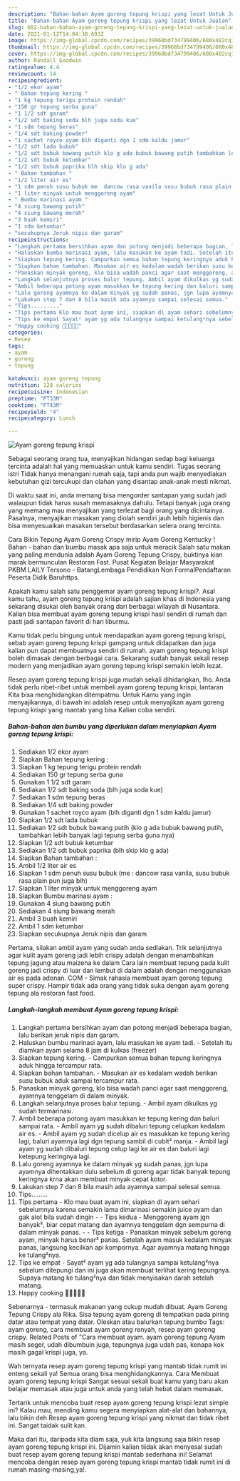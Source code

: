 ```yaml
---
description: "Bahan-bahan Ayam goreng tepung krispi yang lezat Untuk Jualan"
title: "Bahan-bahan Ayam goreng tepung krispi yang lezat Untuk Jualan"
slug: 682-bahan-bahan-ayam-goreng-tepung-krispi-yang-lezat-untuk-jualan
date: 2021-01-12T14:04:38.693Z
image: https://img-global.cpcdn.com/recipes/39968bd734799406/680x482cq70/ayam-goreng-tepung-krispi-foto-resep-utama.jpg
thumbnail: https://img-global.cpcdn.com/recipes/39968bd734799406/680x482cq70/ayam-goreng-tepung-krispi-foto-resep-utama.jpg
cover: https://img-global.cpcdn.com/recipes/39968bd734799406/680x482cq70/ayam-goreng-tepung-krispi-foto-resep-utama.jpg
author: Randall Goodwin
ratingvalue: 4.4
reviewcount: 14
recipeingredient:
- "1/2 ekor ayam"
- " Bahan tepung kering "
- "1 kg tepung terigu protein rendah"
- "150 gr tepung serba guna"
- "1 1/2 sdt garam"
- "1/2 sdt baking soda blh juga soda kue"
- "1 sdm tepung beras"
- "1/4 sdt baking powder"
- "1 sachet royco ayam blh diganti dgn 1 sdm kaldu jamur"
- "1/2 sdt lada bubuk"
- "1/2 sdt bubuk bawang putih klo g ada bubuk bawang putih tambahkan lebih banyak lagi tepung serba guna nya"
- "1/2 sdt bubuk ketumbar"
- "1/2 sdt bubuk paprika blh skip klo g ada"
- " Bahan tambahan "
- "1/2 liter air es"
- "1 sdm penuh susu bubuk me  dancow rasa vanila susu bubuk rasa plain pun juga blh"
- "1 liter minyak untuk menggoreng ayam"
- " Bumbu marinasi ayam "
- "4 siung bawang putih"
- "4 siung bawang merah"
- "3 buah kemiri"
- "1 sdm ketumbar"
- "secukupnya Jeruk nipis dan garam"
recipeinstructions:
- "Langkah pertama bersihkan ayam dan potong menjadi beberapa bagian, lalu berikan jeruk nipis dan garam."
- "Haluskan bumbu marinasi ayam, lalu masukan ke ayam tadi. Setelah itu diamkan ayam selama 8 jam di kulkas (freezer)"
- "Siapkan tepung kering. Campurkan semua bahan tepung keringnya aduk hingga tercampur rata."
- "Siapkan bahan tambahan. Masukan air es kedalam wadah berikan susu bubuk aduk sampai tercampur rata."
- "Panaskan minyak goreng, klo bisa wadah panci agar saat menggoreng, ayamnya tenggelam di dalam minyak."
- "Langkah selanjutnya proses balur tepung. Ambil ayam dikulkas yg sudah termarinasi."
- "Ambil beberapa potong ayam masukkan ke tepung kering dan baluri sampai rata. Ambil ayam yg sudah dibaluri tepung celupkan kedalam air es. Ambil ayam yg sudah dicelup air es masukkan ke tepung kering lagi, baluri ayamnya lagi dgn tepung sambil di cubit² manja. Ambil lagi ayam yg sudah dibaluri tepung celup lagi ke air es dan baluri lagi ketepung keringnya lagi."
- "Lalu goreng ayamnya ke dalam minyak yg sudah panas, jgn lupa ayamnya dihentakkan dulu sebelum di goreng agar tidak banyak tepung keringnya krna akan membuat minyak cepat kotor."
- "Lakukan step 7 dan 8 bila masih ada ayamnya sampai selesai semua."
- "Tips........."
- "Tips pertama Klo mau buat ayam ini, siapkan dl ayam sehari sebelumnya karena semakin lama dimarinasi semakin juice ayam dan gak alot bila sudah dingin  Tips kedua Menggoreng ayam jgn banyak², biar cepat matang dan ayamnya tenggelam dgn sempurna di dalam minyak panas.  Tips ketiga Panaskan minyak sebelum goreng ayam, minyak harus benar² panas. Setelah ayam masuk kedalam minyak panas, langsung kecilkan api kompornya. Agar ayamnya matang hingga ke tulang²nya."
- "Tips ke empat Sayat² ayam yg ada tulangnya sampai ketulang²nya sebelum ditepungi dan ini juga akan membuat terlihat kering tepungnya. Supaya matang ke tulang²nya dan tidak menyisakan darah setelah matang."
- "Happy cooking 🤗🤗🤗🤗🤗"
categories:
- Resep
tags:
- ayam
- goreng
- tepung

katakunci: ayam goreng tepung 
nutrition: 128 calories
recipecuisine: Indonesian
preptime: "PT33M"
cooktime: "PT43M"
recipeyield: "4"
recipecategory: Lunch

---
```



![Ayam goreng tepung krispi](https://img-global.cpcdn.com/recipes/39968bd734799406/680x482cq70/ayam-goreng-tepung-krispi-foto-resep-utama.jpg)

Sebagai seorang orang tua, menyajikan hidangan sedap bagi keluarga tercinta adalah hal yang memuaskan untuk kamu sendiri. Tugas seorang istri Tidak hanya menangani rumah saja, tapi anda pun wajib menyediakan kebutuhan gizi tercukupi dan olahan yang disantap anak-anak mesti nikmat.

Di waktu  saat ini, anda memang bisa mengorder santapan yang sudah jadi walaupun tidak harus susah memasaknya dahulu. Tetapi banyak juga orang yang memang mau menyajikan yang terlezat bagi orang yang dicintainya. Pasalnya, menyajikan masakan yang diolah sendiri jauh lebih higienis dan bisa menyesuaikan masakan tersebut berdasarkan selera orang tercinta. 

Cara Bikin Tepung Ayam Goreng Crispy mirip Ayam Goreng Kentucky ! Bahan - bahan dan bumbu masak apa saja untuk meracik Salah satu makan yang paling mendunia adalah Ayam Goreng Tepung Crispy, buktinya kian marak bermunculan Restoran Fast. Pusat Kegiatan Belajar Masyarakat PKBM LAILY Tersono - BatangLembaga Pendidikan Non FormalPendaftaran Peserta Didik Baruhttps.

Apakah kamu salah satu penggemar ayam goreng tepung krispi?. Asal kamu tahu, ayam goreng tepung krispi adalah sajian khas di Indonesia yang sekarang disukai oleh banyak orang dari berbagai wilayah di Nusantara. Kalian bisa membuat ayam goreng tepung krispi hasil sendiri di rumah dan pasti jadi santapan favorit di hari liburmu.

Kamu tidak perlu bingung untuk mendapatkan ayam goreng tepung krispi, sebab ayam goreng tepung krispi gampang untuk didapatkan dan juga kalian pun dapat membuatnya sendiri di rumah. ayam goreng tepung krispi boleh dimasak dengan berbagai cara. Sekarang sudah banyak sekali resep modern yang menjadikan ayam goreng tepung krispi semakin lebih lezat.

Resep ayam goreng tepung krispi juga mudah sekali dihidangkan, lho. Anda tidak perlu ribet-ribet untuk membeli ayam goreng tepung krispi, lantaran Kita bisa menghidangkan ditempatmu. Untuk Kamu yang ingin menyajikannya, di bawah ini adalah resep untuk menyajikan ayam goreng tepung krispi yang mantab yang bisa Kalian coba sendiri.

<!--inarticleads1-->

##### Bahan-bahan dan bumbu yang diperlukan dalam menyiapkan Ayam goreng tepung krispi:

1. Sediakan 1/2 ekor ayam
1. Siapkan  Bahan tepung kering :
1. Siapkan 1 kg tepung terigu protein rendah
1. Sediakan 150 gr tepung serba guna
1. Gunakan 1 1/2 sdt garam
1. Sediakan 1/2 sdt baking soda (blh juga soda kue)
1. Sediakan 1 sdm tepung beras
1. Sediakan 1/4 sdt baking powder
1. Gunakan 1 sachet royco ayam (blh diganti dgn 1 sdm kaldu jamur)
1. Siapkan 1/2 sdt lada bubuk
1. Sediakan 1/2 sdt bubuk bawang putih (klo g ada bubuk bawang putih, tambahkan lebih banyak lagi tepung serba guna nya)
1. Siapkan 1/2 sdt bubuk ketumbar
1. Sediakan 1/2 sdt bubuk paprika (blh skip klo g ada)
1. Siapkan  Bahan tambahan :
1. Ambil 1/2 liter air es
1. Siapkan 1 sdm penuh susu bubuk (me : dancow rasa vanila, susu bubuk rasa plain pun juga blh)
1. Siapkan 1 liter minyak untuk menggoreng ayam
1. Siapkan  Bumbu marinasi ayam :
1. Gunakan 4 siung bawang putih
1. Sediakan 4 siung bawang merah
1. Ambil 3 buah kemiri
1. Ambil 1 sdm ketumbar
1. Siapkan secukupnya Jeruk nipis dan garam


Pertama, silakan ambil ayam yang sudah anda sediakan. Trik selanjutnya agar kulit ayam goreng jadi lebih crispy adalah dengan menambahkan tepung jagung atau maizena ke dalam Cara lain membuat tepung pada kulit goreng jadi crispy di luar dan lembut di dalam adalah dengan menggunakan air es pada adonan. COM - Simak rahasia membuat ayam goreng tepung super crispy. Hampir tidak ada orang yang tidak suka dengan ayam goreng tepung ala restoran fast food. 

<!--inarticleads2-->

##### Langkah-langkah membuat Ayam goreng tepung krispi:

1. Langkah pertama bersihkan ayam dan potong menjadi beberapa bagian, lalu berikan jeruk nipis dan garam.
1. Haluskan bumbu marinasi ayam, lalu masukan ke ayam tadi. - Setelah itu diamkan ayam selama 8 jam di kulkas (freezer)
1. Siapkan tepung kering. - Campurkan semua bahan tepung keringnya aduk hingga tercampur rata.
1. Siapkan bahan tambahan. - Masukan air es kedalam wadah berikan susu bubuk aduk sampai tercampur rata.
1. Panaskan minyak goreng, klo bisa wadah panci agar saat menggoreng, ayamnya tenggelam di dalam minyak.
1. Langkah selanjutnya proses balur tepung. - Ambil ayam dikulkas yg sudah termarinasi.
1. Ambil beberapa potong ayam masukkan ke tepung kering dan baluri sampai rata. - Ambil ayam yg sudah dibaluri tepung celupkan kedalam air es. - Ambil ayam yg sudah dicelup air es masukkan ke tepung kering lagi, baluri ayamnya lagi dgn tepung sambil di cubit² manja. - Ambil lagi ayam yg sudah dibaluri tepung celup lagi ke air es dan baluri lagi ketepung keringnya lagi.
1. Lalu goreng ayamnya ke dalam minyak yg sudah panas, jgn lupa ayamnya dihentakkan dulu sebelum di goreng agar tidak banyak tepung keringnya krna akan membuat minyak cepat kotor.
1. Lakukan step 7 dan 8 bila masih ada ayamnya sampai selesai semua.
1. Tips.........
1. Tips pertama - Klo mau buat ayam ini, siapkan dl ayam sehari sebelumnya karena semakin lama dimarinasi semakin juice ayam dan gak alot bila sudah dingin -  - Tips kedua - Menggoreng ayam jgn banyak², biar cepat matang dan ayamnya tenggelam dgn sempurna di dalam minyak panas. -  - Tips ketiga - Panaskan minyak sebelum goreng ayam, minyak harus benar² panas. Setelah ayam masuk kedalam minyak panas, langsung kecilkan api kompornya. Agar ayamnya matang hingga ke tulang²nya.
1. Tips ke empat - Sayat² ayam yg ada tulangnya sampai ketulang²nya sebelum ditepungi dan ini juga akan membuat terlihat kering tepungnya. Supaya matang ke tulang²nya dan tidak menyisakan darah setelah matang.
1. Happy cooking 🤗🤗🤗🤗🤗


Sebenarnya - termasuk makanan yang cukup mudah dibuat. Ayam Goreng Tepung Crispy ala Rika. Sisa tepung ayam goreng di tempatkan pada piring datar atau tempat yang datar. Oleskan atau balurkan tepung bumbu Tags: ayam goreng, cara membuat ayam goreng renyah, resep ayam goreng crispy. Related Posts of &#34;Cara membuat ayam. ayam goreng tepung Ayam masih seger, udah dibumbuin juga, tepungnya juga udah pas, kenapa kok masih gagal krispi juga, ya. 

Wah ternyata resep ayam goreng tepung krispi yang mantab tidak rumit ini enteng sekali ya! Semua orang bisa menghidangkannya. Cara Membuat ayam goreng tepung krispi Sangat sesuai sekali buat kamu yang baru akan belajar memasak atau juga untuk anda yang telah hebat dalam memasak.

Tertarik untuk mencoba buat resep ayam goreng tepung krispi lezat simple ini? Kalau mau, mending kamu segera menyiapkan alat-alat dan bahannya, lalu bikin deh Resep ayam goreng tepung krispi yang nikmat dan tidak ribet ini. Sangat taidak sulit kan. 

Maka dari itu, daripada kita diam saja, yuk kita langsung saja bikin resep ayam goreng tepung krispi ini. Dijamin kalian tiidak akan menyesal sudah buat resep ayam goreng tepung krispi mantab sederhana ini! Selamat mencoba dengan resep ayam goreng tepung krispi mantab tidak rumit ini di rumah masing-masing,ya!.

